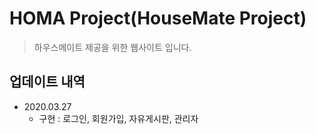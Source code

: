 # HOMA Project(HouseMate Project)
> 하우스메이트 제공을 위한 웹사이트 입니다.

## 업데이트 내역
* 2020.03.27
  * 구현 : 로그인, 회원가입, 자유게시판, 관리자
